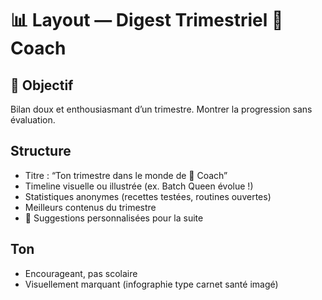 # 📊 Layout — Digest Trimestriel 💩 Coach

## 🎯 Objectif
Bilan doux et enthousiasmant d’un trimestre. Montrer la progression sans évaluation.

## Structure
- Titre : “Ton trimestre dans le monde de 💩 Coach”
- Timeline visuelle ou illustrée (ex. Batch Queen évolue !)
- Statistiques anonymes (recettes testées, routines ouvertes)
- Meilleurs contenus du trimestre
- 🎯 Suggestions personnalisées pour la suite

## Ton
- Encourageant, pas scolaire
- Visuellement marquant (infographie type carnet santé imagé)
